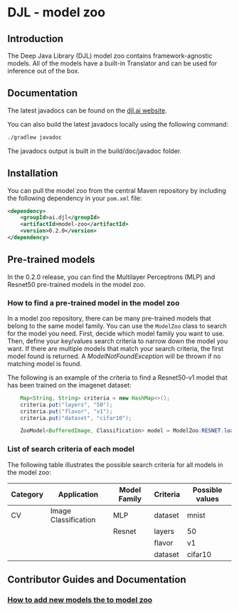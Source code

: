 # DJL - model zoo

## Introduction

The Deep Java Library (DJL) model zoo contains framework-agnostic models. All of the models have a built-in Translator and
can be used for inference out of the box.

## Documentation

The latest javadocs can be found on the [djl.ai website](https://javadoc.djl.ai/0.2.0/model-zoo/index.html).

You can also build the latest javadocs locally using the following command:

```sh
./gradlew javadoc
```
The javadocs output is built in the build/doc/javadoc folder.

## Installation
You can pull the model zoo from the central Maven repository by including the following dependency in your `pom.xml` file:

```xml
<dependency>
    <groupId>ai.djl</groupId>
    <artifactId>model-zoo</artifactId>
    <version>0.2.0</version>
</dependency>
```


## Pre-trained models

In the 0.2.0 release, you can find the Multilayer Perceptrons (MLP) and Resnet50 pre-trained models in the model zoo.

### How to find a pre-trained model in the model zoo

In a model zoo repository, there can be many pre-trained models that belong to the same model family.
You can use the `ModelZoo` class to search for the model you need.
First, decide which model family you want to use. Then, define your key/values search criteria
to narrow down the model you want. If there are multiple models that match your search criteria, the first
model found is returned. A *ModelNotFoundException* will be thrown if no matching model is found.

The following is an example of the criteria to find a Resnet50-v1 model that has been trained on the imagenet dataset:
```java
    Map<String, String> criteria = new HashMap<>();
    criteria.put("layers", "50");
    criteria.put("flavor", "v1");
    criteria.put("dataset", "cifar10");

    ZooModel<BufferedImage, Classification> model = ModelZoo.RESNET.loadModel(criteria);
```

### List of search criteria of each model

The following table illustrates the possible search criteria for all models in the model zoo:

| Category | Application           | Model Family      | Criteria | Possible values |
|----------|-----------------------|-------------------|----------|-----------------|
| CV       | Image Classification  | MLP               | dataset  | mnist           |
|          |                       | Resnet            | layers   | 50              |
|          |                       |                   | flavor   | v1              |
|          |                       |                   | dataset  | cifar10         |

## Contributor Guides and Documentation

### [How to add new models the to model zoo](../docs/development/add_model_to_model-zoo.md)
